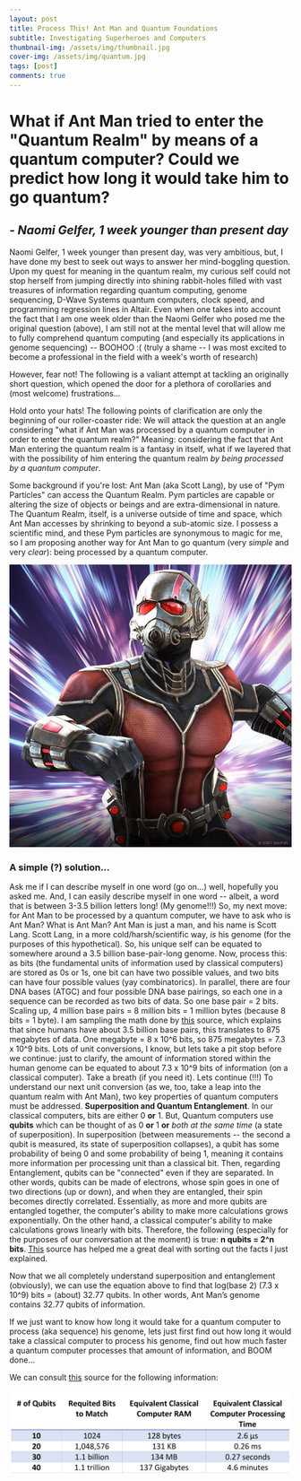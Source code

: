 ```yaml
---
layout: post
title: Process This! Ant Man and Quantum Foundations
subtitle: Investigating Superheroes and Computers
thumbnail-img: /assets/img/thumbnail.jpg
cover-img: /assets/img/quantum.jpg
tags: [post]
comments: true
---
```


# What if Ant Man tried to enter the "Quantum Realm" by means of a quantum computer? Could we predict how long it would take him to go quantum?
## *- Naomi Gelfer, 1 week younger than present day*

Naomi Gelfer, 1 week younger than present day, was very ambitious, but, I have done my best to seek out ways to answer her mind-boggling question. Upon my quest for meaning in the quantum realm, my curious self could not stop herself from jumping directly into shining rabbit-holes filled with vast treasures of information regarding quantum computing, genome sequencing, D-Wave Systems quantum computers, clock speed, and programming regression lines in Altair. Even when one takes into account the fact that I am one week older than the Naomi Gelfer who posed me the original question (above), I am still not at the mental level that will allow me to fully comprehend quantum computing (and especially its applications in genome sequencing) -- BOOHOO :( (truly a shame -- I was most excited to become a professional in the field with a week's worth of research) 

However, fear not! The following is a valiant attempt at tackling an originally short question, which opened the door for a plethora of corollaries and (most welcome) frustrations...

Hold onto your hats! The following points of clarification are only the beginning of our roller-coaster ride: 
We will attack the question at an angle considering "what if Ant Man was processed by a quantum computer in order to enter the quantum realm?" Meaning: considering the fact that Ant Man entering the quantum realm is a fantasy in itself, what if we layered that with the possibility of him entering the quantum realm *by being processed by a quantum computer*.

Some background if you're lost: Ant Man (aka Scott Lang), by use of "Pym Particles" can access the Quantum Realm. Pym particles are capable or altering the size of objects or beings and are extra-dimensional in nature. The Quantum Realm, itself, is a universe outside of time and space, which Ant Man accesses by shrinking to beyond a sub-atomic size. I possess a scientific mind, and these Pym particles are synonymous to magic for me, so I am proposing another way for Ant Man to go quantum (very *simple* and very *clear*): being processed by a quantum computer. 

![antman](../assets/img/antman.jpg)


### A simple (?) solution...
Ask me if I can describe myself in one word (go on...) well, hopefully you asked me. And, I can easily describe myself in one word -- albeit, a word that is between 3-3.5 billion letters long! (My genome!!!)
So, my next move: for Ant Man to be processed by a quantum computer, we have to ask who is Ant Man? What is Ant Man? Ant Man is just a man, and his name is Scott Lang. Scott Lang, in a more cold/harsh/scientific way, *is* his genome (for the purposes of this hypothetical). So, his unique self can be equated to somewhere around a 3.5 billion base-pair-long genome. Now, process this: as bits (the fundamental units of information used by classical computers) are stored as 0s or 1s, one bit can have two possible values, and two bits can have four possible values (yay combinatorics). In parallel, there are four DNA bases (ATGC) and four possible DNA base pairings, so each one in a sequence can be recorded as two bits of data. So one base pair = 2 bits. Scaling up, 4 million base pairs = 8 million bits = 1 million bytes (because 8 bits = 1 byte). I am sampling the math done by [this](https://www.thetech.org/ask-a-geneticist/articles/2019/does-our-dna-really-have-as-much-information-as-an-encyclopedia-set/#:~:text=Since%20there%20are%20four%20possible,8%20million%20bits%20of%20information) source, which explains that since humans have about 3.5 billion base pairs, this translates to 875 megabytes of data. One megabyte = 8 x 10^6 bits, so 875 megabytes = 7.3 x 10^9 bits.
Lots of unit conversions, I know, but lets take a pit stop before we continue: just to clarify, the amount of information stored within the human genome can be equated to about 7.3 x 10^9 bits of information (on a classical computer). 
Take a breath (if you need it).
Lets continue (!!!)
To understand our next unit conversion (as we, too, take a leap into the quantum realm with Ant Man), two key properties of quantum computers must be addressed. **Superposition and Quantum Entanglement**. In our classical computers, bits are either 0 **or** 1. But, Quantum computers use **qubits** which can be thought of as 0 **or** 1 **or** *both at the same time* (a state of superposition). In superposition (between measurements -- the second a qubit is measured, its state of superposition collapses), a qubit has some probability of being 0 and some probability of being 1, meaning it contains more information per processing unit than a classical bit. Then, regarding Entanglement, qubits can be "connected" even if they are separated. In other words, qubits can be made of electrons, whose spin goes in one of two directions (up or down), and when they are entangled, their spin becomes directly correlated. Essentially, as more and more qubits are entangled together, the computer's ability to make more calculations grows exponentially. On the other hand, a classical computer's ability to make calculations grows linearly with bits. Therefore, the following (especially for the purposes of our conversation at the moment) is true: **n qubits = 2^n bits**. [This](https://quantumtech.blog/2022/01/17/ten-fundamental-facts-about-quantum-computing/) source has helped me a great deal with sorting out the facts I just explained. 

Now that we all completely understand superposition and entanglement (obviously), we can use the equation above to find that log(base 2) (7.3 x 10^9) bits = (about) 32.77 qubits. 
In other words, Ant Man’s genome contains 32.77 qubits of information. 

If we just want to know how long it would take for a quantum computer to process (aka sequence) his genome, lets just first find out how long it would take a classical computer to process his genome, find out how much faster a quantum computer processes that amount of information, and BOOM done…

We can consult [this](https://quantumtech.blog/2022/01/17/ten-fundamental-facts-about-quantum-computing/) source for the following information: 

![quantum chart](../assets/img/chart.jpg)


